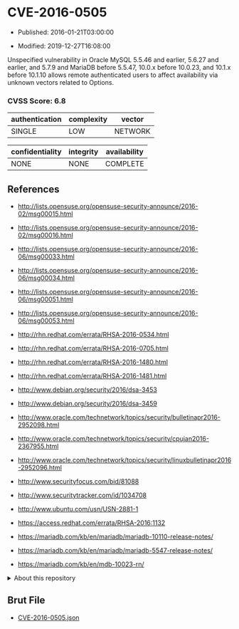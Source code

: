 # CVE-2016-0505

- Published: 2016-01-21T03:00:00

- Modified: 2019-12-27T16:08:00

Unspecified vulnerability in Oracle MySQL 5.5.46 and earlier, 5.6.27 and earlier, and 5.7.9 and MariaDB before 5.5.47, 10.0.x before 10.0.23, and 10.1.x before 10.1.10 allows remote authenticated users to affect availability via unknown vectors related to Options.

### CVSS Score: **6.8**

| authentication | complexity | vector |
| --- | --- | --- |
| SINGLE | LOW | NETWORK |

| confidentiality | integrity | availability |
| --- | --- | --- |
| NONE | NONE | COMPLETE |

## References

* http://lists.opensuse.org/opensuse-security-announce/2016-02/msg00015.html

* http://lists.opensuse.org/opensuse-security-announce/2016-02/msg00016.html

* http://lists.opensuse.org/opensuse-security-announce/2016-06/msg00033.html

* http://lists.opensuse.org/opensuse-security-announce/2016-06/msg00034.html

* http://lists.opensuse.org/opensuse-security-announce/2016-06/msg00051.html

* http://lists.opensuse.org/opensuse-security-announce/2016-06/msg00053.html

* http://rhn.redhat.com/errata/RHSA-2016-0534.html

* http://rhn.redhat.com/errata/RHSA-2016-0705.html

* http://rhn.redhat.com/errata/RHSA-2016-1480.html

* http://rhn.redhat.com/errata/RHSA-2016-1481.html

* http://www.debian.org/security/2016/dsa-3453

* http://www.debian.org/security/2016/dsa-3459

* http://www.oracle.com/technetwork/topics/security/bulletinapr2016-2952098.html

* http://www.oracle.com/technetwork/topics/security/cpujan2016-2367955.html

* http://www.oracle.com/technetwork/topics/security/linuxbulletinapr2016-2952096.html

* http://www.securityfocus.com/bid/81088

* http://www.securitytracker.com/id/1034708

* http://www.ubuntu.com/usn/USN-2881-1

* https://access.redhat.com/errata/RHSA-2016:1132

* https://mariadb.com/kb/en/mariadb/mariadb-10110-release-notes/

* https://mariadb.com/kb/en/mariadb/mariadb-5547-release-notes/

* https://mariadb.com/kb/en/mdb-10023-rn/

<details>
<summary>About this repository</summary> 

  This repository is part of the project [Live Hack CVE](https://github.com/Live-Hack-CVE). Main website can be found [www.live-hack.org](https://www.live-hack.org) 
  
  Made by [Sn0wAlice](https://github.com/Sn0wAlice) for the people that care about security and need to have a feed of the latest CVEs. Hope you enjoy it, don't forget to star the repo and follow me on [Twitter](https://twitter.com/Sn0wAlice) and [Github](https://github.com/Sn0wAlice). And that is my [personnal website](https://www.alice-snow.me/)

  - [Home Page](https://github.com/Live-Hack-CVE)
  - [Framework](https://github.com/Live-Hack-CVE/cve-framework)
  - [CVE database](https://github.com/Live-Hack-CVE/full_database)
  - [Changelog](https://github.com/Live-Hack-CVE/Changelog)
</details>

## Brut File

* [CVE-2016-0505.json](https://raw.githubusercontent.com/Live-Hack-CVE/full_database/main/cves/2016/CVE-2016-0505.json)

